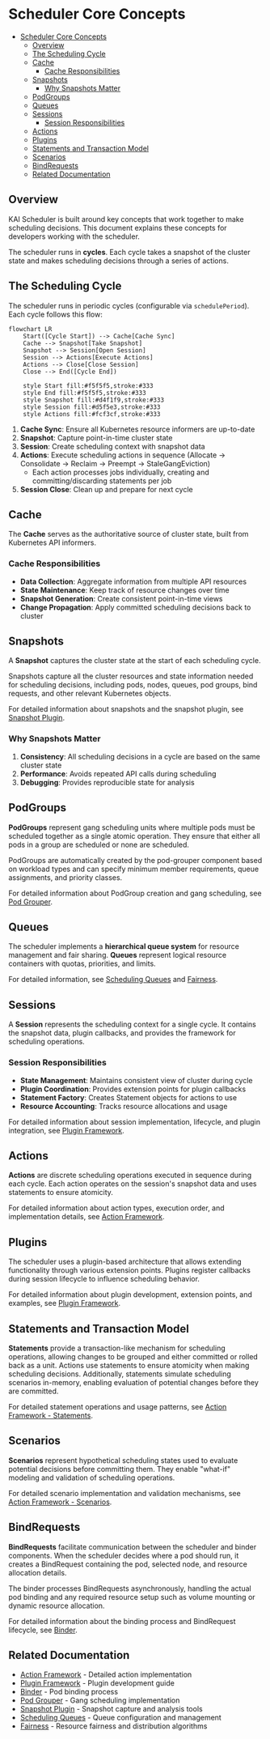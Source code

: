# Scheduler Core Concepts

- [Scheduler Core Concepts](#scheduler-core-concepts)
  - [Overview](#overview)
  - [The Scheduling Cycle](#the-scheduling-cycle)
  - [Cache](#cache)
    - [Cache Responsibilities](#cache-responsibilities)
  - [Snapshots](#snapshots)
    - [Why Snapshots Matter](#why-snapshots-matter)
  - [PodGroups](#podgroups)
  - [Queues](#queues)
  - [Sessions](#sessions)
    - [Session Responsibilities](#session-responsibilities)
  - [Actions](#actions)
  - [Plugins](#plugins)
  - [Statements and Transaction Model](#statements-and-transaction-model)
  - [Scenarios](#scenarios)
  - [BindRequests](#bindrequests)
  - [Related Documentation](#related-documentation)

## Overview

KAI Scheduler is built around key concepts that work together to make scheduling decisions. This document explains these concepts for developers working with the scheduler.

The scheduler runs in **cycles**. Each cycle takes a snapshot of the cluster state and makes scheduling decisions through a series of actions.

## The Scheduling Cycle

The scheduler runs in periodic cycles (configurable via `schedulePeriod`). Each cycle follows this flow:

```mermaid
flowchart LR
    Start([Cycle Start]) --> Cache[Cache Sync]
    Cache --> Snapshot[Take Snapshot]
    Snapshot --> Session[Open Session]
    Session --> Actions[Execute Actions]
    Actions --> Close[Close Session]
    Close --> End([Cycle End])
    
    style Start fill:#f5f5f5,stroke:#333
    style End fill:#f5f5f5,stroke:#333
    style Snapshot fill:#d4f1f9,stroke:#333
    style Session fill:#d5f5e3,stroke:#333
    style Actions fill:#fcf3cf,stroke:#333
```

1. **Cache Sync**: Ensure all Kubernetes resource informers are up-to-date
2. **Snapshot**: Capture point-in-time cluster state
3. **Session**: Create scheduling context with snapshot data
4. **Actions**: Execute scheduling actions in sequence (Allocate → Consolidate → Reclaim → Preempt → StaleGangEviction)
   - Each action processes jobs individually, creating and committing/discarding statements per job
5. **Session Close**: Clean up and prepare for next cycle

## Cache

The **Cache** serves as the authoritative source of cluster state, built from Kubernetes API informers.

### Cache Responsibilities

- **Data Collection**: Aggregate information from multiple API resources
- **State Maintenance**: Keep track of resource changes over time
- **Snapshot Generation**: Create consistent point-in-time views
- **Change Propagation**: Apply committed scheduling decisions back to cluster

## Snapshots

A **Snapshot** captures the cluster state at the start of each scheduling cycle.

Snapshots capture all the cluster resources and state information needed for scheduling decisions, including pods, nodes, queues, pod groups, bind requests, and other relevant Kubernetes objects.

For detailed information about snapshots and the snapshot plugin, see [Snapshot Plugin](../plugins/snapshot.md).

### Why Snapshots Matter

1. **Consistency**: All scheduling decisions in a cycle are based on the same cluster state
2. **Performance**: Avoids repeated API calls during scheduling
3. **Debugging**: Provides reproducible state for analysis

## PodGroups

**PodGroups** represent gang scheduling units where multiple pods must be scheduled together as a single atomic operation. They ensure that either all pods in a group are scheduled or none are scheduled.

PodGroups are automatically created by the pod-grouper component based on workload types and can specify minimum member requirements, queue assignments, and priority classes.

For detailed information about PodGroup creation and gang scheduling, see [Pod Grouper](pod-grouper.md).

## Queues

The scheduler implements a **hierarchical queue system** for resource management and fair sharing. **Queues** represent logical resource containers with quotas, priorities, and limits.

For detailed information, see [Scheduling Queues](../queues/README.md) and [Fairness](../fairness/README.md).

## Sessions

A **Session** represents the scheduling context for a single cycle. It contains the snapshot data, plugin callbacks, and provides the framework for scheduling operations.

### Session Responsibilities

- **State Management**: Maintains consistent view of cluster during cycle
- **Plugin Coordination**: Provides extension points for plugin callbacks
- **Statement Factory**: Creates Statement objects for actions to use
- **Resource Accounting**: Tracks resource allocations and usage

For detailed information about session implementation, lifecycle, and plugin integration, see [Plugin Framework](plugin-framework.md).

## Actions

**Actions** are discrete scheduling operations executed in sequence during each cycle. Each action operates on the session's snapshot data and uses statements to ensure atomicity.

For detailed information about action types, execution order, and implementation details, see [Action Framework](action-framework.md).

## Plugins

The scheduler uses a plugin-based architecture that allows extending functionality through various extension points. Plugins register callbacks during session lifecycle to influence scheduling behavior.

For detailed information about plugin development, extension points, and examples, see [Plugin Framework](plugin-framework.md).

## Statements and Transaction Model

**Statements** provide a transaction-like mechanism for scheduling operations, allowing changes to be grouped and either committed or rolled back as a unit. Actions use statements to ensure atomicity when making scheduling decisions. Additionally, statements simulate scheduling scenarios in-memory, enabling evaluation of potential changes before they are committed.

For detailed statement operations and usage patterns, see [Action Framework - Statements](action-framework.md#3-statement).

## Scenarios

**Scenarios** represent hypothetical scheduling states used to evaluate potential decisions before committing them. They enable "what-if" modeling and validation of scheduling operations.

For detailed scenario implementation and validation mechanisms, see [Action Framework - Scenarios](action-framework.md#1-scenarios).

## BindRequests

**BindRequests** facilitate communication between the scheduler and binder components. When the scheduler decides where a pod should run, it creates a BindRequest containing the pod, selected node, and resource allocation details.

The binder processes BindRequests asynchronously, handling the actual pod binding and any required resource setup such as volume mounting or dynamic resource allocation.

For detailed information about the binding process and BindRequest lifecycle, see [Binder](binder.md).

## Related Documentation

- [Action Framework](action-framework.md) - Detailed action implementation
- [Plugin Framework](plugin-framework.md) - Plugin development guide
- [Binder](binder.md) - Pod binding process
- [Pod Grouper](pod-grouper.md) - Gang scheduling implementation
- [Snapshot Plugin](../plugins/snapshot.md) - Snapshot capture and analysis tools
- [Scheduling Queues](../queues/README.md) - Queue configuration and management
- [Fairness](../fairness/README.md) - Resource fairness and distribution algorithms
